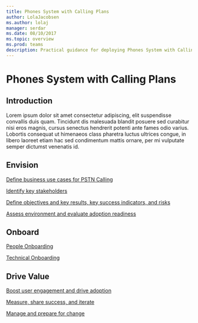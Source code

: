 ```yaml
---
title: Phones System with Calling Plans
author: LolaJacobsen
ms.author: lolaj
manager: serdar
ms.date: 08/10/2017
ms.topic: overview
ms.prod: teams
description: Practical guidance for deploying Phones System with Calling Plans in Microsoft Teams.
---
```


Phones System with Calling Plans
================================

## Introduction

Lorem ipsum dolor sit amet consectetur adipiscing, elit suspendisse convallis duis quam. Tincidunt dis malesuada blandit posuere sed curabitur nisi eros magnis, cursus senectus hendrerit potenti ante fames odio varius. Lobortis consequat ut himenaeos class pharetra luctus ultrices congue, in libero laoreet etiam hac sed condimentum mattis ornare, per mi vulputate semper dictumst venenatis id.

## Envision

[Define business use cases for PSTN Calling](Phones_System_With_Calling_Plans.md#define-business-use-cases-for-pstn-calling)

[Identify key stakeholders](Phones_System_With_Calling_Plans.md#identify-key-stakeholders)

[Define objectives and key results, key success indicators, and risks](Phones_System_With_Calling_Plans.md#define-objectives-and-key-results-key-success-indicators-and-risks)

[Assess environment and evaluate adoption readiness](Phones_System_With_Calling_Plans.md#assess-environment-and-evaluate-adoption-readiness)

## Onboard

[People Onboarding](Phones_System_With_Calling_Plans.md#people-onboarding)

[Technical Onboarding](Phones_System_With_Calling_Plans.md#technical-onboarding)

## Drive Value

[Boost user engagement and drive adoption ](Phones_System_With_Calling_Plans.md#boost-user-engagement-and-drive-adoption-)

[Measure, share success, and iterate](Phones_System_With_Calling_Plans.md#measure-share-success-and-iterate)

[Manage and prepare for change](Phones_System_With_Calling_Plans.md#manage-and-prepare-for-change)





